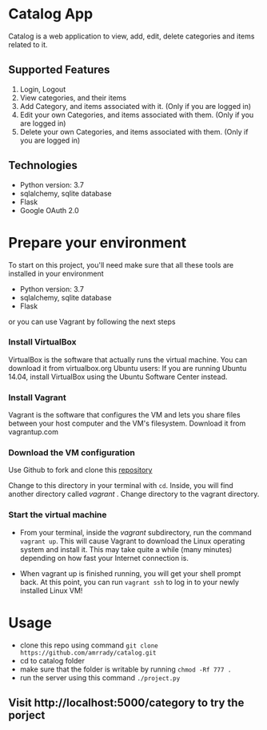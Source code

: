# Catalog App

Catalog is a web application to view, add, edit, delete categories and items related to it.

## Supported Features

1. Login, Logout
2. View categories, and their items
3. Add Category, and items associated with it. (Only if you are logged in)
4. Edit your own Categories, and items associated with them. (Only if you are logged in)
5. Delete your own Categories, and items associated with them. (Only if you are logged in)

## Technologies

* Python version: 3.7
* sqlalchemy, sqlite database
* Flask
* Google OAuth 2.0

# Prepare your environment

To start on this project, you'll need make sure that all these tools are installed in your environment
* Python version: 3.7
* sqlalchemy, sqlite database
* Flask

or you can use Vagrant by following the next steps

### Install VirtualBox

VirtualBox is the software that actually runs the virtual machine. You can download it from virtualbox.org
Ubuntu users: If you are running Ubuntu 14.04, install VirtualBox using the Ubuntu Software Center instead.
### Install Vagrant
Vagrant is the software that configures the VM and lets you share files between your host computer and the VM's filesystem. Download it from vagrantup.com
### Download the VM configuration
Use Github to fork and clone this [repository](https://github.com/udacity/fullstack-nanodegree-vm)

Change to this directory in your terminal with `cd`. Inside, you will find another directory called _vagrant_ . Change directory to the vagrant directory.

### Start the virtual machine

* From your terminal, inside the _vagrant_ subdirectory, run the command `vagrant up`. This will cause Vagrant to download the Linux operating system and install it. This may take quite a while (many minutes) depending on how fast your Internet connection is.

* When vagrant up is finished running, you will get your shell prompt back. At this point, you can run `vagrant ssh` to log in to your newly installed Linux VM!


# Usage
* clone this repo using command `git clone https://github.com/amrrady/catalog.git`
* cd to catalog folder
* make sure that the folder is writable by running `chmod -Rf 777 .`
* run the server using this command `./project.py`

## Visit http://localhost:5000/category to try the porject

